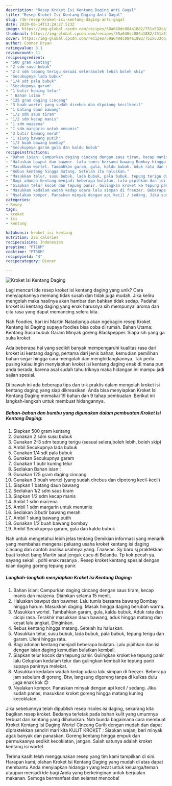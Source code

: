 ```yaml
---
description: "Resep Kroket Isi Kentang Daging Anti Gagal"
title: "Resep Kroket Isi Kentang Daging Anti Gagal"
slug: 736-resep-kroket-isi-kentang-daging-anti-gagal
date: 2020-06-14T13:24:27.523Z
image: https://img-global.cpcdn.com/recipes/58a640dc084a1882/751x532cq70/kroket-isi-kentang-daging-foto-resep-utama.jpg
thumbnail: https://img-global.cpcdn.com/recipes/58a640dc084a1882/751x532cq70/kroket-isi-kentang-daging-foto-resep-utama.jpg
cover: https://img-global.cpcdn.com/recipes/58a640dc084a1882/751x532cq70/kroket-isi-kentang-daging-foto-resep-utama.jpg
author: Connor Bryan
ratingvalue: 3.1
reviewcount: 11
recipeingredient:
- "500 gram kentang"
- "2 sdm susu bubuk"
- "2-3 sdm tepung terigu sesuai seleraboleh lebih boleh skip"
- "Secukupnya lada bubuk"
- "1/4 sdt pala bubuk"
- "Secukupnya garam"
- "1 butir kuning telur"
- " Bahan isian "
- "125 gram daging cincang"
- "3 buah wortel yang sudah direbus dan dipotong kecilkecil"
- "1 batang daun bawang"
- "1/2 sdm saus tiram"
- "1/2 sdm kecap manis"
- "1 sdm maizena"
- "1 sdm margarin untuk menumis"
- "3 butir bawang merah"
- "1 siung bawang putih"
- "1/2 buah bawang bombay"
- "Secukupnya garam gula dan kaldu bubuk"
recipeinstructions:
- "Bahan isian: Campurkan daging cincang dengan saus tiram, kecap manis dan maizena. Diamkan selama 15 menit."
- "Haluskan bawput dan bawmer. Lalu tumis bersama bawang Bombay hingga harum. Masukkan daging. Masak hingga daging berubah warna."
- "Masukkan wortel. Tambahkan garam, gula, kaldu bubuk. Aduk rata dan cicipi rasa. Terakhir masukkan daun bawang, aduk hingga matang dan kesat lalu angkat. Dinginkan."
- "Rebus kentang hingga matang. Setelah itu haluskan."
- "Masukkan telur, susu bubuk, lada bubuk, pala bubuk, tepung terigu dan garam. Uleni hingga rata."
- "Bagi adonan kentang menjadi beberapa bulatan. Lalu pipihkan dan isi dengan isian daging kemudian bulatkan kembali."
- "Siapkan telur kocok dan tepung panir. Gulingkan kroket ke tepung panir lalu Celupkan kedalam telur dan gulingkan kembali ke tepung panir supaya panirnya melekat."
- "Masukkan kedalam wadah kedap udara lalu simpan di freezer. Beberapa jam sebelum di goreng. Btw, langsung digoreng tanpa di kulkas dulu juga enak kok 😊"
- "Nyalakan kompor. Panaskan minyak dengan api kecil / sedang. Jika sudah panas, masukkan kroket goreng hingga matang kuning kecoklatan."
categories:
- Resep
tags:
- kroket
- isi
- kentang

katakunci: kroket isi kentang 
nutrition: 226 calories
recipecuisine: Indonesian
preptime: "PT16M"
cooktime: "PT36M"
recipeyield: "4"
recipecategory: Dinner

---
```



![Kroket Isi Kentang Daging](https://img-global.cpcdn.com/recipes/58a640dc084a1882/751x532cq70/kroket-isi-kentang-daging-foto-resep-utama.jpg)

Lagi mencari ide resep kroket isi kentang daging yang unik? Cara menyiapkannya memang tidak susah dan tidak juga mudah. Jika keliru mengolah maka hasilnya akan hambar dan bahkan tidak sedap. Padahal kroket isi kentang daging yang enak harusnya sih mempunyai aroma dan cita rasa yang dapat memancing selera kita.

Nah Foodies, hari ini Martin Natadipraja akan ngebagiin resep Kroket Kentang Isi Daging supaya foodies bisa coba di rumah. Bahan Utama: Kentang Susu bubuk Garam Minyak goreng Blackpepper. Siapa sih yang ga suka kroket.

Ada beberapa hal yang sedikit banyak mempengaruhi kualitas rasa dari kroket isi kentang daging, pertama dari jenis bahan, kemudian pemilihan bahan segar hingga cara mengolah dan menghidangkannya. Tak perlu pusing kalau ingin menyiapkan kroket isi kentang daging enak di mana pun anda berada, karena asal sudah tahu triknya maka hidangan ini mampu jadi sajian spesial.


Di bawah ini ada beberapa tips dan trik praktis dalam mengolah kroket isi kentang daging yang siap dikreasikan. Anda bisa menyiapkan Kroket Isi Kentang Daging memakai 19 bahan dan 9 tahap pembuatan. Berikut ini langkah-langkah untuk membuat hidangannya.

<!--inarticleads1-->

##### Bahan-bahan dan bumbu yang digunakan dalam pembuatan Kroket Isi Kentang Daging:

1. Siapkan 500 gram kentang
1. Gunakan 2 sdm susu bubuk
1. Gunakan 2-3 sdm tepung terigu (sesuai selera,boleh lebih, boleh skip)
1. Ambil Secukupnya lada bubuk
1. Gunakan 1/4 sdt pala bubuk
1. Gunakan Secukupnya garam
1. Gunakan 1 butir kuning telur
1. Sediakan  Bahan isian :
1. Gunakan 125 gram daging cincang
1. Gunakan 3 buah wortel (yang sudah direbus dan dipotong kecil-kecil)
1. Siapkan 1 batang daun bawang
1. Sediakan 1/2 sdm saus tiram
1. Siapkan 1/2 sdm kecap manis
1. Ambil 1 sdm maizena
1. Ambil 1 sdm margarin untuk menumis
1. Sediakan 3 butir bawang merah
1. Ambil 1 siung bawang putih
1. Gunakan 1/2 buah bawang bombay
1. Ambil Secukupnya garam, gula dan kaldu bubuk


Nah untuk mengetahui lebih jelas tentang Demikian informasi yang menarik yang membahas mengenai peluang usaha kroket kentang isi daging cincang dan contoh analisa usahnya yang. Главная. Sy baru sj praktekkan buat kroket bang Martin saat jenguk cucu di Belanda. Tp kok pecah ya. sayang sekali . pdhl enak rasanya . Resep kroket kentang spesial dengan isian daging goreng tepung panir. 

<!--inarticleads2-->

##### Langkah-langkah menyiapkan Kroket Isi Kentang Daging:

1. Bahan isian: Campurkan daging cincang dengan saus tiram, kecap manis dan maizena. Diamkan selama 15 menit.
1. Haluskan bawput dan bawmer. Lalu tumis bersama bawang Bombay hingga harum. Masukkan daging. Masak hingga daging berubah warna.
1. Masukkan wortel. Tambahkan garam, gula, kaldu bubuk. Aduk rata dan cicipi rasa. Terakhir masukkan daun bawang, aduk hingga matang dan kesat lalu angkat. Dinginkan.
1. Rebus kentang hingga matang. Setelah itu haluskan.
1. Masukkan telur, susu bubuk, lada bubuk, pala bubuk, tepung terigu dan garam. Uleni hingga rata.
1. Bagi adonan kentang menjadi beberapa bulatan. Lalu pipihkan dan isi dengan isian daging kemudian bulatkan kembali.
1. Siapkan telur kocok dan tepung panir. Gulingkan kroket ke tepung panir lalu Celupkan kedalam telur dan gulingkan kembali ke tepung panir supaya panirnya melekat.
1. Masukkan kedalam wadah kedap udara lalu simpan di freezer. Beberapa jam sebelum di goreng. Btw, langsung digoreng tanpa di kulkas dulu juga enak kok 😊
1. Nyalakan kompor. Panaskan minyak dengan api kecil / sedang. Jika sudah panas, masukkan kroket goreng hingga matang kuning kecoklatan.


Jika sebelumnya telah dipublish resep risoles isi daging, sekarang kita bagikan resep kroket. Bedanya terletak pada bahan kulit yang umumnya terbuat dari kentang yang dihaluskan. Nah bunda bagaimana cara membuat Kroket Kentang Isi Daging Wortel Cincang Gurih dengan mudah dan dapat dipraktekkan sendiri mari kita KULIT KROKET : Siapkan wajan, beri minyak agak banyak dan panaskan. Goreng kentang hingga empuk dan permukaanya sedikit kecoklatan, jangan. Salah satunya adalah kroket kentang isi wortel. 

Terima kasih telah menggunakan resep yang tim kami tampilkan di sini. Harapan kami, olahan Kroket Isi Kentang Daging yang mudah di atas dapat membantu Anda menyiapkan hidangan yang lezat untuk keluarga/teman ataupun menjadi ide bagi Anda yang berkeinginan untuk berjualan makanan. Semoga bermanfaat dan selamat mencoba!
